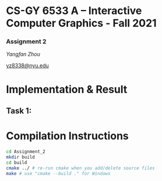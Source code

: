 # CS-GY 6533 A – Interactive Computer Graphics - Fall 2021

### Assignment 2

*Yangfan Zhou*

<yz8338@nyu.edu>

# Implementation & Result

## Task 1:


# Compilation Instructions

```bash
cd Assignment_2
mkdir build
cd build
cmake ../ # re-run cmake when you add/delete source files
make # use "cmake --build ." for Windows
```
